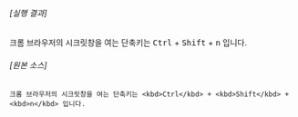 ###### [실행 결과]

크롬 브라우저의 시크릿창을 여는 단축키는 <kbd>Ctrl</kbd> + <kbd>Shift</kbd> + <kbd>n</kbd> 입니다.

###### [원본 소스]

```
크롬 브라우저의 시크릿창을 여는 단축키는 <kbd>Ctrl</kbd> + <kbd>Shift</kbd> + <kbd>n</kbd> 입니다.
```
